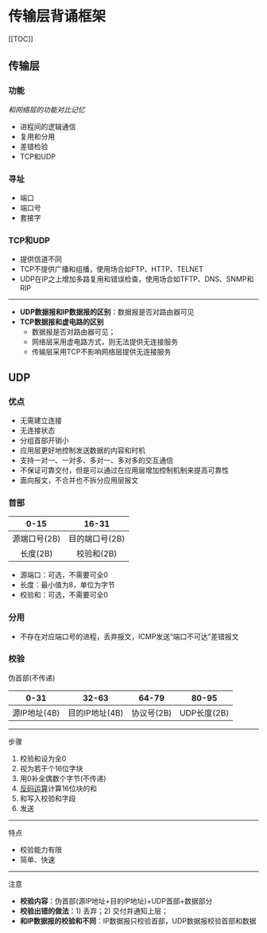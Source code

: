 # 传输层背诵框架

[[TOC]]

## 传输层

### 功能

*和网络层的功能对比记忆*

- 进程间的逻辑通信
- 复用和分用
- 差错检验
- TCP和UDP

### 寻址

- 端口
- 端口号
- 套接字

### TCP和UDP

- 提供信道不同
- TCP不提供广播和组播，使用场合如FTP、HTTP、TELNET
- UDP在IP之上增加多路复用和错误检查，使用场合如TFTP、DNS、SNMP和RIP

---

- **UDP数据报和IP数据报的区别**：数据报是否对路由器可见
- **TCP数据报和虚电路的区别**
  - 数据报是否对路由器可见；
  - 网络层采用虚电路方式，则无法提供无连接服务
  - 传输层采用TCP不影响网络层提供无连接服务

## UDP

### 优点

- 无需建立连接
- 无连接状态
- 分组首部开销小
- 应用层更好地控制发送数据的内容和时机
- 支持一对一、一对多、多对一、多对多的交互通信
- 不保证可靠交付，但是可以通过在应用层增加控制机制来提高可靠性
- 面向报文，不合并也不拆分应用层报文

### 首部

| 0-15    | 16-31 |
| :----: | :----: |
| 源端口号(2B) | 目的端口号(2B) |
|  长度(2B)    |    校验和(2B) |

- 源端口：可选，不需要可全0
- 长度：最小值为8，单位为字节
- 校验和：可选，不需要可全0

### 分用

- 不存在对应端口号的进程，丢弃报文，ICMP发送“端口不可达”差错报文

### 校验

伪首部(不传递)

| 0-31    | 32-63 | 64-79 | 80-95 |
| :----: | :----: | :----: | :----: |
|源IP地址(4B) | 目的IP地址(4B) | 协议号(2B) | UDP长度(2B) |

---

步骤

1. 校验和设为全0
2. 视为若干个16位字块
3. 用0补全偶数个字节(不传递)
4. [反码运算](https://www.cnblogs.com/jcchan/p/10400504.html)计算16位块的和
5. 和写入校验和字段
6. 发送

---

特点

- 校验能力有限
- 简单、快速

---

注意

- **校验内容**：伪首部(源IP地址+目的IP地址)+UDP首部+数据部分
- **校验出错的做法**：1) 丢弃；2) 交付并通知上层；
- **和IP数据报的校验和不同**：IP数据报只校验首部，UDP数据报校验首部和数据
